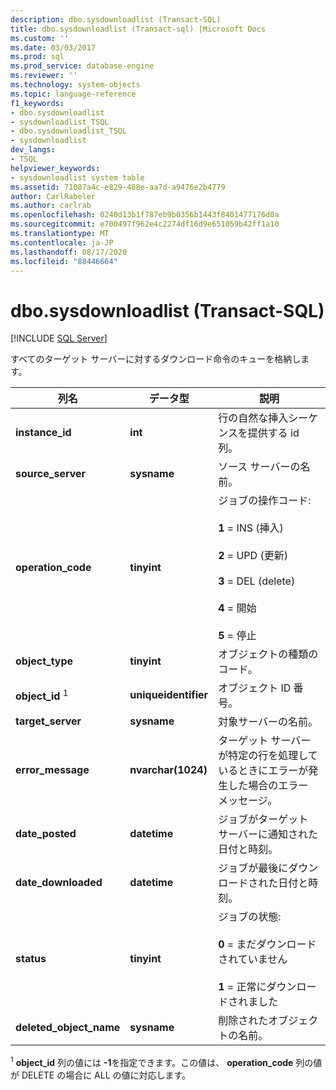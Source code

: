 ```yaml
---
description: dbo.sysdownloadlist (Transact-SQL)
title: dbo.sysdownloadlist (Transact-sql) |Microsoft Docs
ms.custom: ''
ms.date: 03/03/2017
ms.prod: sql
ms.prod_service: database-engine
ms.reviewer: ''
ms.technology: system-objects
ms.topic: language-reference
f1_keywords:
- dbo.sysdownloadlist
- sysdownloadlist_TSQL
- dbo.sysdownloadlist_TSQL
- sysdownloadlist
dev_langs:
- TSQL
helpviewer_keywords:
- sysdownloadlist system table
ms.assetid: 71087a4c-e829-488e-aa7d-a9476e2b4779
author: CarlRabeler
ms.author: carlrab
ms.openlocfilehash: 0240d13b1f787eb9b0356b1443f8401477176d0a
ms.sourcegitcommit: e700497f962e4c2274df16d9e651059b42ff1a10
ms.translationtype: MT
ms.contentlocale: ja-JP
ms.lasthandoff: 08/17/2020
ms.locfileid: "88446664"
---
```

# <a name="dbosysdownloadlist-transact-sql"></a>dbo.sysdownloadlist (Transact-SQL)
[!INCLUDE [SQL Server](../../includes/applies-to-version/sqlserver.md)]

  すべてのターゲット サーバーに対するダウンロード命令のキューを格納します。  
  
|列名|データ型|説明|  
|-----------------|---------------|-----------------|  
|**instance_id**|**int**|行の自然な挿入シーケンスを提供する id 列。|  
|**source_server**|**sysname**|ソース サーバーの名前。|  
|**operation_code**|**tinyint**|ジョブの操作コード:<br /><br /> **1** = INS (挿入)<br /><br /> **2** = UPD (更新)<br /><br /> **3** = DEL (delete)<br /><br /> **4** = 開始<br /><br /> **5** = 停止|  
|**object_type**|**tinyint**|オブジェクトの種類のコード。|  
|**object_id** <sup>1</sup>|**uniqueidentifier**|オブジェクト ID 番号。|  
|**target_server**|**sysname**|対象サーバーの名前。|  
|**error_message**|**nvarchar(1024)**|ターゲット サーバーが特定の行を処理しているときにエラーが発生した場合のエラー メッセージ。|  
|**date_posted**|**datetime**|ジョブがターゲット サーバーに通知された日付と時刻。|  
|**date_downloaded**|**datetime**|ジョブが最後にダウンロードされた日付と時刻。|  
|**status**|**tinyint**|ジョブの状態:<br /><br /> **0** = まだダウンロードされていません<br /><br /> **1** = 正常にダウンロードされました|  
|**deleted_object_name**|**sysname**|削除されたオブジェクトの名前。|  
  
 <sup>1</sup> **object_id** 列の値には **-1**を指定できます。この値は、 **operation_code** 列の値が DELETE の場合に ALL の値に対応します。  
  
  
